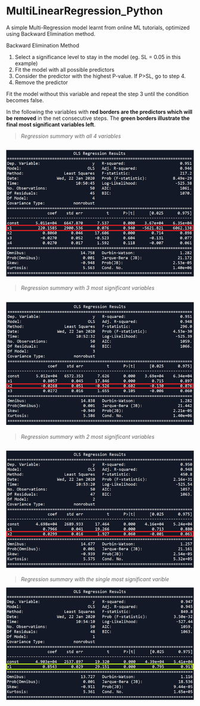 # MultiLinearRegression_Python

A simple Multi-Regression model learnt from online ML tutorials, optimized using Backward Elimination method.

Backward Elimination Method

1) Select a significance level to stay in the model (eg. SL = 0.05 in this example)
2) Fit the model with all possible predictors
3) Consider the predictor with the highest P-value. If P>SL, go to step 4.
4) Remove the predictor

Fit the model without this variable and repeat the step 3 until the condition becomes false.

In the following the variables with **red borders are the predictors which will be removed** in the net consecutive steps. The **green borders illustrate the final most significant variables left**.

>*Regression summary with all 4 variables*

![](images/OS_Regression_Result1.png)
---
>*Regression summary with 3 most significant variables*

![](images/OS_Regression_Result2.png)
---
>*Regression summary with 2 most significant variables*

![](images/OS_Regression_Result3.png)
---
>*Regression summary with the single most significant varible*

![](images/OS_Regression_Result4.png)
